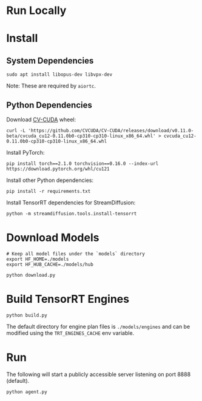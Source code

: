 # Run Locally

# Install

## System Dependencies

```
sudo apt install libopus-dev libvpx-dev
```

Note: These are required by `aiortc`.

## Python Dependencies

Download [CV-CUDA](https://github.com/CVCUDA/CV-CUDA) wheel:

```
curl -L 'https://github.com/CVCUDA/CV-CUDA/releases/download/v0.11.0-beta/cvcuda_cu12-0.11.0b0-cp310-cp310-linux_x86_64.whl' > cvcuda_cu12-0.11.0b0-cp310-cp310-linux_x86_64.whl
```

Install PyTorch:

```
pip install torch==2.1.0 torchvision==0.16.0 --index-url https://download.pytorch.org/whl/cu121
```

Install other Python dependencies:

```
pip install -r requirements.txt
```

Install TensorRT dependencies for StreamDiffusion:

```
python -m streamdiffusion.tools.install-tensorrt
```

# Download Models

```
# Keep all model files under the `models` directory
export HF_HOME=./models
export HF_HUB_CACHE=./models/hub

python download.py
```

# Build TensorRT Engines

```
python build.py
```  

The default directory for engine plan files is `./models/engines` and can be modified using the `TRT_ENGINES_CACHE` env variable.

# Run

The following will start a publicly accessible server listening on port 8888 (default).

```
python agent.py
```